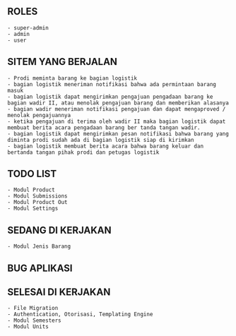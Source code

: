 ## ROLES

    - super-admin
    - admin
    - user

## SITEM YANG BERJALAN

    - Prodi meminta barang ke bagian logistik
    - bagian logistik meneriman notifikasi bahwa ada permintaan barang masuk
    - bagian logistik dapat mengirimkan pengajuan pengadaan barang ke bagian wadir II, atau menolak pengajuan barang dan memberikan alasanya
    - bagian wadir meneriman notifikasi pengajuan dan dapat mengaproved / menolak pengajuannya
    - ketika pengajuan di terima oleh wadir II maka bagian logistik dapat membuat berita acara pengadaan barang ber tanda tangan wadir.
    - bagian logistik dapat mengirimkan pesan notifikasi bahwa barang yang diminta prodi sudah ada di bagian logistik siap di kirimkan
    - bagian logistik membuat berita acara bahwa barang keluar dan bertanda tangan pihak prodi dan petugas logistik

## TODO LIST

    - Modul Product
    - Modul Submissions
    - Modul Product Out
    - Modul Settings

## SEDANG DI KERJAKAN

    - Modul Jenis Barang

## BUG APLIKASI

## SELESAI DI KERJAKAN

    - File Migration
    - Authentication, Otorisasi, Templating Engine
    - Modul Semesters
    - Modul Units
